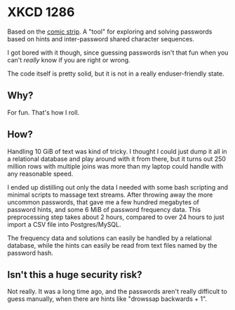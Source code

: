 ﻿XKCD 1286
=========

Based on the [comic strip](http://xkcd.com/1286/). A "tool" for exploring and solving passwords based on hints and inter-password shared character sequences.

I got bored with it though, since guessing passwords isn't that fun when you can't *really* know if you are right or wrong.

The code itself is pretty solid, but it is not in a really enduser-friendly state. 

Why?
----
For fun. That's how I roll.

How?
----
Handling 10 GiB of text was kind of tricky. I thought I could just dump it all in a relational database and play around with it from there, but it turns out 250 million rows with multiple joins was more than my laptop could handle with any reasonable speed.

I ended up distilling out only the data I needed with some bash scripting and minimal scripts to massage text streams. After throwing away the more uncommon passwords, that gave me a few hundred megabytes of password hints, and some 6 MiB of password frequency data. This preprocessing step takes about 2 hours, compared to over 24 hours to just import a CSV file into Postgres/MySQL.

The frequency data and solutions can easily be handled by a relational database, while the hints can easily be read from text files named by the password hash.

Isn't this a huge security risk?
--------------------------------
Not really. It was a long time ago, and the passwords aren't really difficult to guess manually, when there are hints like "drowssap backwards + 1".
